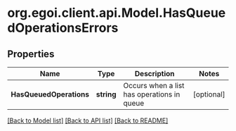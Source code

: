 
# org.egoi.client.api.Model.HasQueuedOperationsErrors

## Properties

Name | Type | Description | Notes
------------ | ------------- | ------------- | -------------
**HasQueuedOperations** | **string** | Occurs when a list has operations in queue | [optional] 

[[Back to Model list]](../README.md#documentation-for-models)
[[Back to API list]](../README.md#documentation-for-api-endpoints)
[[Back to README]](../README.md)

